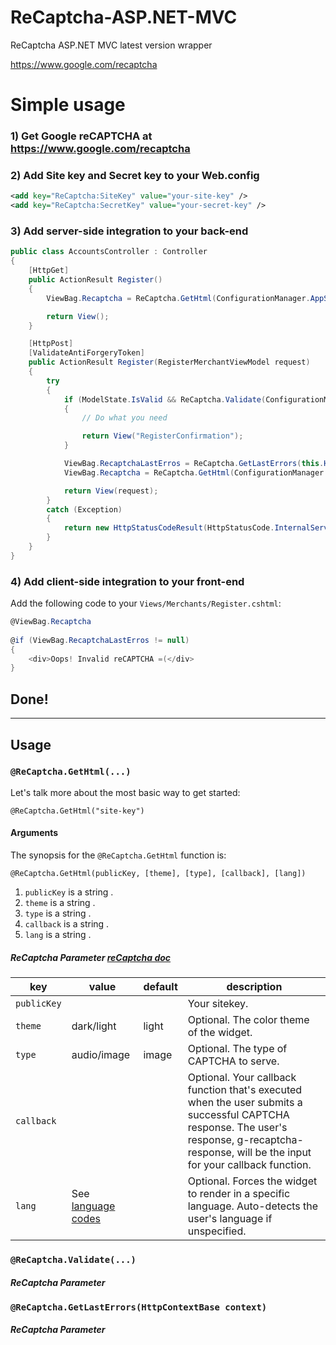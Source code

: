ReCaptcha-ASP.NET-MVC
=====================

ReCaptcha ASP.NET MVC latest version wrapper

https://www.google.com/recaptcha

# Simple usage

### 1) Get Google reCAPTCHA at https://www.google.com/recaptcha

### 2) Add Site key and Secret key to your Web.config

```xml
<add key="ReCaptcha:SiteKey" value="your-site-key" />
<add key="ReCaptcha:SecretKey" value="your-secret-key" />
```

### 3) Add server-side integration to your back-end

```c#
public class AccountsController : Controller
{
    [HttpGet]
    public ActionResult Register()
    {
        ViewBag.Recaptcha = ReCaptcha.GetHtml(ConfigurationManager.AppSettings["ReCaptcha:SiteKey"]);

        return View();
    }

    [HttpPost]
    [ValidateAntiForgeryToken]
    public ActionResult Register(RegisterMerchantViewModel request)
    {
        try
        {
            if (ModelState.IsValid && ReCaptcha.Validate(ConfigurationManager.AppSettings["ReCaptcha:SecretKey"]))
            {
                // Do what you need

                return View("RegisterConfirmation");
            }

            ViewBag.RecaptchaLastErros = ReCaptcha.GetLastErrors(this.HttpContext);
            ViewBag.Recaptcha = ReCaptcha.GetHtml(ConfigurationManager.AppSettings["ReCaptcha:SiteKey"]);

            return View(request);
        }
        catch (Exception)
        {
            return new HttpStatusCodeResult(HttpStatusCode.InternalServerError);
        }
    }
}
```

### 4) Add client-side integration to your front-end

Add the following code to your ``Views/Merchants/Register.cshtml``:

```c#
@ViewBag.Recaptcha
            
@if (ViewBag.RecaptchaLastErros != null)
{
    <div>Oops! Invalid reCAPTCHA =(</div>
}
```

## Done!

---

## Usage

### `@ReCaptcha.GetHtml(...)`

Let's talk more about the most basic way to get started:

``` razor
@ReCaptcha.GetHtml("site-key")
```

#### Arguments

The synopsis for the `@ReCaptcha.GetHtml` function is:

``` razor
@ReCaptcha.GetHtml(publicKey, [theme], [type], [callback], [lang])
```

1. `publicKey` is a string .
2. `theme` is a string .
3. `type` is a string .
4. `callback` is a string .
5. `lang` is a string .

##### ReCaptcha Parameter [reCaptcha doc](https://developers.google.com/recaptcha/docs/display) 

key | value | default | description
----|-------|---------|------------
`publicKey` | | | Your sitekey.
`theme` | dark/light | light | Optional. The color theme of the widget.
`type` | audio/image | image | Optional. The type of CAPTCHA to serve.
`callback` |  |  | Optional. Your callback function that's executed when the user submits a successful CAPTCHA response. The user's response, g-recaptcha-response, will be the input for your callback function.
`lang` | See [language codes](https://developers.google.com/recaptcha/docs/language) | | Optional. Forces the widget to render in a specific language. Auto-detects the user's language if unspecified.

### `@ReCaptcha.Validate(...)`

##### ReCaptcha Parameter

### `@ReCaptcha.GetLastErrors(HttpContextBase context)`

##### ReCaptcha Parameter
